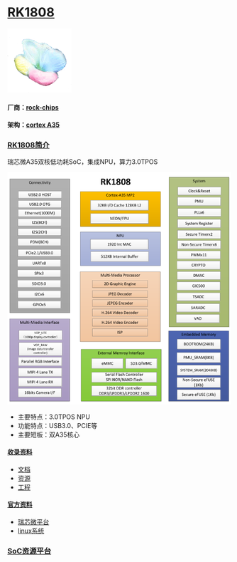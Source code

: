 ﻿# [RK1808](https://github.com/sochub/RK1808) 
[![sites](SoC/qitas.png)](http://www.qitas.cn)
#### 厂商：[rock-chips](https://github.com/sochub/rockchips)
#### 架构：[cortex A35](https://github.com/sochub/CA35)

### [RK1808简介](https://github.com/sochub/RK1808/wiki)

瑞芯微A35双核低功耗SoC，集成NPU，算力3.0TPOS

[![sites](docs/RK1808.png)](docs/)

* 主要特点：3.0TPOS NPU
* 功能特点：USB3.0、PCIE等
* 主要短板：双A35核心

#### [收录资料](https://github.com/sochub/RK1808)

- [文档](docs/)
- [资源](src/)
- [工程](project/)
 
#### [官方资料](https://github.com/sochub/RK1808)

- [瑞芯微平台](https://github.com/sochub/rockchips)
- [linux系统](https://github.com/rockchip-linux/kernel.git)

###  [SoC资源平台](http://www.qitas.cn)   

